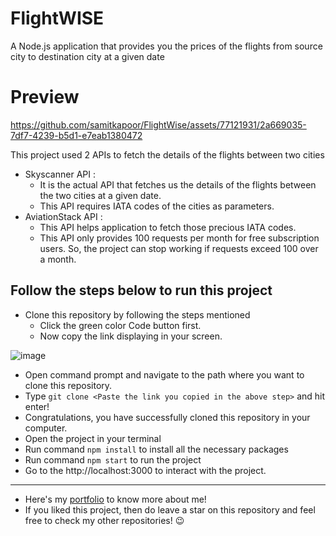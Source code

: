 # FlightWISE

A Node.js application that provides you the prices of the flights from source city to destination city at a given date

# Preview 

https://github.com/samitkapoor/FlightWise/assets/77121931/2a669035-7df7-4239-b5d1-e7eab1380472

This project used 2 APIs to fetch the details of the flights between two cities
- Skyscanner API : 
  - It is the actual API that fetches us the details of the flights between the two cities at a given date.
  - This API requires IATA codes of the cities as parameters.
- AviationStack API : 
  - This API helps application to fetch those precious IATA codes.
  - This API only provides 100 requests per month for free subscription users. So, the project can stop working if requests exceed 100 over a month.

## Follow the steps below to run this project
- Clone this repository by following the steps mentioned
  - Click the green color Code button first.
  - Now copy the link displaying in your screen.

![image](https://github.com/samitkapoor/to-do/assets/77121931/4a67f2b1-65fe-48d4-ac9e-45443de2eaae)

  - Open command prompt and navigate to the path where you want to clone this repository.
  - Type `git clone <Paste the link you copied in the above step>` and hit enter!
  - Congratulations, you have successfully cloned this repository in your computer.
- Open the project in your terminal
- Run command `npm install` to install all the necessary packages
- Run command `npm start` to run the project
- Go to the http://localhost:3000 to interact with the project.

---

- Here's my [portfolio](https://samitkapoor.netlify.app) to know more about me!
- If you liked this project, then do leave a star on this repository and feel free to check my other repositories! :wink:
